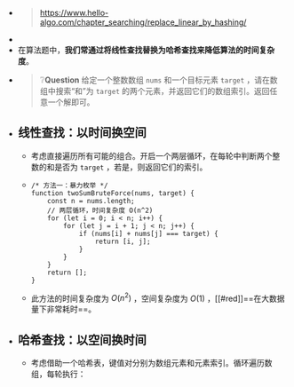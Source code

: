 - > https://www.hello-algo.com/chapter_searching/replace_linear_by_hashing/
-
- 在算法题中，**我们常通过将线性查找替换为哈希查找来降低算法的时间复杂度**。
- > ❔**Question** 
  > 给定一个整数数组 `nums` 和一个目标元素 `target` ，请在数组中搜索“和”为 `target` 的两个元素，并返回它们的数组索引。返回任意一个解即可。
- ## 线性查找：以时间换空间
	- 考虑直接遍历所有可能的组合。开启一个两层循环，在每轮中判断两个整数的和是否为 `target` ，若是，则返回它们的索引。
	- ```
	  /* 方法一：暴力枚举 */
	  function twoSumBruteForce(nums, target) {
	      const n = nums.length;
	      // 两层循环，时间复杂度 O(n^2)
	      for (let i = 0; i < n; i++) {
	          for (let j = i + 1; j < n; j++) {
	              if (nums[i] + nums[j] === target) {
	                  return [i, j];
	              }
	          }
	      }
	      return [];
	  }
	  ```
	- 此方法的时间复杂度为 $O(n^2)$ ，空间复杂度为 $O(1)$ ，[[#red]]==在大数据量下非常耗时==。
- ## 哈希查找：以空间换时间
	- 考虑借助一个哈希表，键值对分别为数组元素和元素索引。循环遍历数组，每轮执行：
